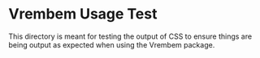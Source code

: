 # Vrembem Usage Test

This directory is meant for testing the output of CSS to ensure things are being output as expected when using the Vrembem package.
